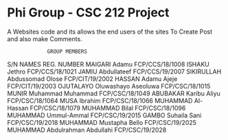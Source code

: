 # Phi Group - CSC 212 Project
A Websites code and its allows the end users of the sites To Create Post and also make Comments. 

                 GROUP MEMBERS
S/N          NAMES            REG. NUMBER
MAIGARI Adamu FCP/CCS/18/1008
ISHAKU Jethro FCP/CCS/18/1021
JAMIU Abdullateef FCP/CCS/19/2007
SIKIRULLAH Abdussomad Olose FCP/CIT/19/2002
HASSAN Adamu Ajeje FCP/CIT/19/2003
OJUTALAYO Oluwashayo Aseoluwa FCP/CSC/18/1015
MUNIR Muhammad Muhammad FCP/CSC/18/1049
ABUBAKAR Karibu Aliyu FCP/CSC/18/1064
MUSA Ibrahim FCP/CSC/18/1066 
MUHAMMAD Al-Hassan FCP/CSC/18/1079
MUHAMMAD Bilal FCP/CSC/18/1096
MUHAMMAD Ummul-Ammal FCP/CSC/19/2015
GAMBO Suhaila Sani FCP/CSC/19/2018
MUHAMMAD Mustapha Bello FCP/CSC/19/2025
MUHAMMAD Abdulrahman Abdullahi FCP/CSC/19/2028
